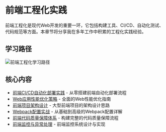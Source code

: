 # 前端工程化实践

前端工程化是现代Web开发的重要一环，它包括构建工具、CI/CD、自动化测试、代码规范等方面。本章节将分享我在多年工作中积累的工程化实践经验。

## 学习路径

![前端工程化学习路径](/guideImg/engineering-path.svg)

## 核心内容

- [前端CI/CD自动化部署实践](./frontend-ci-cd.md) - 从零搭建前端自动化部署流程
- [Web应用性能优化策略](./performance-optimization.md) - 全面的Web性能优化指南
- [前端项目架构设计](./architecture-design.md) - 大型前端项目的架构设计思路
- [Webpack配置实战](./webpack-config.md) - 从基础到高级的Webpack配置详解
- [前端代码质量保障体系](./code-quality.md) - 构建完整的代码质量保障流程
- [前端监控与异常处理](./monitoring.md) - 前端监控系统设计与实现